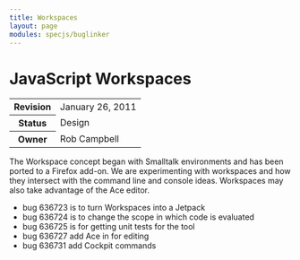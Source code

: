 ```yaml
---
title: Workspaces
layout: page
modules: specjs/buglinker
---
```


# JavaScript Workspaces #

<table class="metadata">
    <tr><th>Revision</th><td>January 26, 2011</td></tr>
    <tr><th>Status</th><td>Design</td></tr>
    <tr><th>Owner</th><td>Rob Campbell</td></tr>
</table>

The Workspace concept began with Smalltalk environments and has been ported
to a Firefox add-on. We are experimenting with workspaces and how they
intersect with the command line and console ideas. Workspaces may also take
advantage of the Ace editor.

<ul>
    <li><a class="bug">bug 636723</a> is to turn Workspaces into a Jetpack</li>
    <li><a class="bug">bug 636724</a> is to change the scope in which code is evaluated</li>
    <li><a class="bug">bug 636725</a> is for getting unit tests for the tool</li>
    <li><a class="bug">bug 636727</a> add Ace in for editing</li>
    <li><a class="bug">bug 636731</a> add Cockpit commands</li>
</ul>


